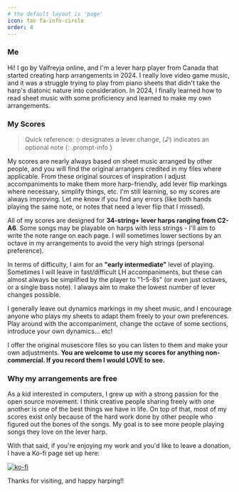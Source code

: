 ```yaml
---
# the default layout is 'page'
icon: fas fa-info-circle
order: 4
---
```


<h3><i class="fa-solid fa-face-smile"></i> Me</h3>

Hi! I go by Valfreyja online, and I'm a lever harp player from Canada that started creating harp arrangements in 2024. I really love video game music, and it was a struggle trying to play from piano sheets that didn't take the harp's diatonic nature into consideration. In 2024, I finally learned how to read sheet music with some proficiency and learned to make my own arrangements.

<h3><i class="fa-solid fa-music"></i> My Scores</h3>

> Quick reference: ⬦ designates a lever change, (♪) indicates an optional note
{: .prompt-info }

My scores are nearly always based on sheet music arranged by other people, and you will find the original arrangers credited in my files where applicable. From these original sources of inspiration I adjust accompaniments to make them more harp-friendly, add lever flip markings where necessary, simplify things, etc. I'm still learning, so my scores are always improving. Let me know if you find any errors (like both hands playing the same note, or notes that need a lever flip that I missed).

All of my scores are designed for **34-string+ lever harps ranging from C2-A6**. Some songs may be playable on harps with less strings - I'll aim to write the note range on each page. I will sometimes lower sections by an octave in my arrangements to avoid the very high strings (personal preference). 

In terms of difficulty, I aim for an **"early intermediate"** level of playing. Sometimes I will leave in fast/difficult LH accompaniments, but these can almost always be simplified by the player to "1-5-8s" (or even just octaves, or a single bass note). I always aim to make the lowest number of lever changes possible.

I generally leave out dynamics markings in my sheet music, and I encourage anyone who plays my sheets to adapt them freely to your own preferences. Play around with the accompaniment, change the octave of some sections, introduce your own dynamics... etc!

I offer the original musescore files so you can listen to them and make your own adjustments. **You are welcome to use my scores for anything non-commercial. If you record them I would LOVE to see.**

<h3><i class="fa-solid fa-heart"></i> Why my arrangements are free</h3>

As a kid interested in computers, I grew up with a strong passion for the open source movement. I think creative people sharing freely with one another is one of the best things we have in life. On top of that, most of my scores exist only because of the hard work done by other people who figured out the bones of the songs. My goal is to see more people playing songs they love on the lever harp.

With that said, if you're enjoying my work and you'd like to leave a donation, I have a Ko-fi page set up here:

[![ko-fi](https://ko-fi.com/img/githubbutton_sm.svg)](https://ko-fi.com/T6T11J6MO)

Thanks for visiting, and happy harping!!